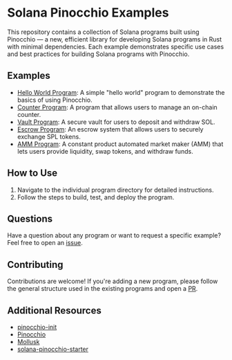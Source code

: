 # Solana Pinocchio Examples

This repository contains a collection of Solana programs built using Pinocchio — a new, efficient library for developing Solana programs in Rust with minimal dependencies. Each example demonstrates specific use cases and best practices for building Solana programs with Pinocchio.

## Examples

- [Hello World Program](pinocchio-hello-world/README.md): A simple "hello world" program to demonstrate the basics of using Pinocchio.
- [Counter Program](pinocchio-counter/README.md): A program that allows users to manage an on-chain counter.
- [Vault Program](pinocchio-vault/README.md): A secure vault for users to deposit and withdraw SOL.
- [Escrow Program](pinocchio-escrow/README.md): An escrow system that allows users to securely exchange SPL tokens.
- [AMM Program](pinocchio-amm/README.md): A constant product automated market maker (AMM) that lets users provide liquidity, swap tokens, and withdraw funds.


## How to Use

1. Navigate to the individual program directory for detailed instructions.
2. Follow the steps to build, test, and deploy the program.


## Questions
Have a question about any program or want to request a specific example? Feel free to open an [issue](https://github.com/bidhan-a/solana-pinocchio-examples/issues).


## Contributing
Contributions are welcome! If you're adding a new program, please follow the general structure used in the existing programs and open a [PR](https://github.com/bidhan-a/solana-pinocchio-examples/pulls).


## Additional Resources

- [pinocchio-init](https://github.com/bidhan-a/pinocchio-init)
- [Pinocchio](https://github.com/anza-xyz/pinocchio)
- [Mollusk](https://github.com/anza-xyz/mollusk)
- [solana-pinocchio-starter](https://github.com/Nagaprasadvr/solana-pinocchio-starter)
